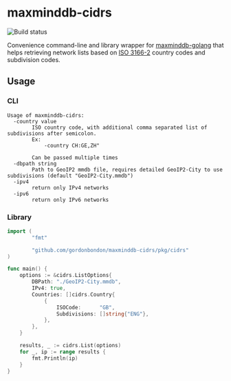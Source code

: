 # maxminddb-cidrs

![Build status](https://github.com/gordonbondon/maxminddb-cidrs/workflows/Tests/badge.svg?branch=master)

Convenience command-line and library wrapper for [maxminddb-golang](https://github.com/oschwald/maxminddb-golang)
that helps retrieving network lists based on [ISO 3166-2](https://en.wikipedia.org/wiki/ISO_3166-2) country codes and subdivision codes.

## Usage

### CLI

```
Usage of maxminddb-cidrs:
  -country value
    	ISO country code, with additional comma separated list of subdivisions after semicolon.
    	Ex:
    		-country CH:GE,ZH"

    	Can be passed multiple times
  -dbpath string
    	Path to GeoIP2 mmdb file, requires detailed GeoIP2-City to use subdivisions (default "GeoIP2-City.mmdb")
  -ipv4
    	return only IPv4 networks
  -ipv6
    	return only IPv6 networks
```

### Library

```go
import (
		"fmt"

		"github.com/gordonbondon/maxminddb-cidrs/pkg/cidrs"
)

func main() {
	options := &cidrs.ListOptions{
		DBPath: "./GeoIP2-City.mmdb",
		IPv4: true,
		Countries: []cidrs.Country{
			{
				ISOCode:      "GB",
				Subdivisions: []string{"ENG"},
			},
		},
	}

	results, _ := cidrs.List(options)
	for _, ip := range results {
		fmt.Println(ip)
	}
}
```
